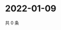 # 2022-01-09

共 0 条

<!-- BEGIN WEIBO -->
<!-- 最后更新时间 Sun Jan 09 2022 06:16:43 GMT+0800 (China Standard Time) -->

<!-- END WEIBO -->
